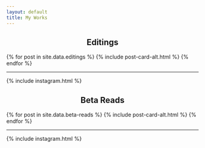 ```yaml
---
layout: default
title: My Works
---
```

<div class='o-wrapper'>
  <div class="flex-sections" style="text-align: center;">
    <div class="flex-row">
      <h2>Editings</h2>
    </div>
  </div>
  <div class='o-grid js-grid'>
    {% for post in site.data.editings %}
      {% include post-card-alt.html %}
    {% endfor %}
  </div>

  <div class='o-grid'>
    <div class='o-grid__col o-grid__col--full'>
      <hr>
    </div>
  </div>
  <div class='o-grid'>
    {% include instagram.html %}
  </div>

  <div class="flex-sections" style="text-align: center;">
    <div class="flex-row">
      <h2>Beta Reads</h2>
    </div>
  </div>
  <div class='o-grid js-grid'>
    {% for post in site.data.beta-reads %}
      {% include post-card-alt.html %}
    {% endfor %}
  </div>

  <div class='o-grid'>
    <div class='o-grid__col o-grid__col--full'>
      <hr>
    </div>
  </div>
  <div class='o-grid'>
    {% include instagram.html %}
  </div>
</div>
<!-- 
<div class="flex-sections">
  <h2>Editings</h2>
  <div class="flex-row">
    <div class='js-grid__col o-grid__col o-grid__col--4-4-s o-grid__col--2-4-m o-grid__col--1-3-l js-post-card-wrap'>
      <a href="https://www.amazon.com/dp/B09PSMGK6C">
        <img
          src="https://github.com/epeolatry/epeolatory_in/blob/master/images/posts/Dynasties-of-India-by-Manoj-Sinha.png?raw=true"
          style="text-align: left" alt="Dynasties of India by Manoj Sinha" width="200px" />
      </a>
    </div>
<div class='js-grid__col o-grid__col o-grid__col--4-4-s o-grid__col--2-4-m o-grid__col--1-3-l js-post-card-wrap'>
<a href="https://notionpress.com/read/what-the-heck-do-i-do-about-upskilling-the-workforce">
<img src="https://github.com/epeolatry/epeolatory_in/blob/master/images/posts/What-The-Heck-Do-I-Do-About-Upskilling-Workforce-By-Sonia-Sant.jpg?raw=true" style="text-align: left" alt="What The Heck Do I Do About Upskilling Workforce? By Sonia Sant" width="200px"/>
</a>
</div>

    <div class='js-grid__col o-grid__col o-grid__col--4-4-s o-grid__col--2-4-m o-grid__col--1-3-l js-post-card-wrap'>
      <a href="https://notionpress.com/read/masala-horror-love">
        <img
          src="https://github.com/epeolatry/epeolatory_in/blob/master/images/posts/Masala-Horror-and-Love-by-Dhiraj-Singh.jpg?raw=true"
          style="text-align: left" alt="Masala, Horror & Love by Dhiraj Singh" width="200px" />
      </a>
    </div>
<div class='js-grid__col o-grid__col o-grid__col--4-4-s o-grid__col--2-4-m o-grid__col--1-3-l js-post-card-wrap'>
      <a href="https://www.amazon.com/dp/B08WQ13NLF/">
        <img
          src="https://github.com/epeolatry/epeolatory_in/blob/master/images/posts/Kala-Ghoda-by-Ashwini-Malhotra.jpg?raw=true"
          style="text-align: left" alt="Kala Ghoda by Ashwini Malhotra" width="200px" />
      </a>
    </div>
    <div class='js-grid__col o-grid__col o-grid__col--4-4-s o-grid__col--2-4-m o-grid__col--1-3-l js-post-card-wrap'>
<a href="https://www.amazon.com/dp/B09Y26WM1M">
<img src="https://github.com/epeolatry/epeolatory_in/blob/master/images/posts/Puranas-Reimagined-by-Pooja-Jain.jpg?raw=true" style="text-align: left" alt="Puranas Reimagined by Pooja Jain" width="200px"/>
</a>
</div>

<div class='js-grid__col o-grid__col o-grid__col--4-4-s o-grid__col--2-4-m o-grid__col--1-3-l js-post-card-wrap'>
<a href="https://www.amazon.in/dp/B09VL6XT28/">
<img src="https://github.com/epeolatry/epeolatory_in/blob/master/images/posts/The-Laser-Eye-Warrior-by-Dhyanesh.jpg?raw=true" style="text-align: left" alt="The Laser Eye Warrior by Dhyanesh Shankar" width="200px"/>
</a>
</div>

<div class='js-grid__col o-grid__col o-grid__col--4-4-s o-grid__col--2-4-m o-grid__col--1-3-l js-post-card-wrap'>
<a href="https://www.amazon.com/dp/B093FLWGKD">
<img src="https://github.com/epeolatry/epeolatory_in/blob/master/images/posts/The-Mystery-Within-You-by-Megha-Bhauka.jpg?raw=true" style="text-align: left" alt="The Mystery Within You by Megha Bhauka" width="200px"/>
</a>
</div>
<div class='js-grid__col o-grid__col o-grid__col--4-4-s o-grid__col--2-4-m o-grid__col--1-3-l js-post-card-wrap'>
<a href="https://www.amazon.com/dp/B093FLWGKD">
<img src="https://github.com/epeolatry/epeolatory_in/blob/master/images/posts/Fly-Without-Wings-by-Megha-Bhauka.png?raw=true" style="text-align: left" alt="Fly Without Wings by Megha Bhauka" width="200px"/>
</a>
</div>

<div class='js-grid__col o-grid__col o-grid__col--4-4-s o-grid__col--2-4-m o-grid__col--1-3-l js-post-card-wrap'>
<a href="https://www.amazon.in/dp/B09HMCTSG3">
<img src="https://github.com/epeolatry/epeolatory_in/blob/master/images/posts/Beyond-Earth-and-Sky-by-Mannat-Gupta.jpg?raw=true" style="text-align: left" alt="Beyond Earth and Sky by Mannat Gupta" width="200px"/>
</a>
</div>
<div class='js-grid__col o-grid__col o-grid__col--4-4-s o-grid__col--2-4-m o-grid__col--1-3-l js-post-card-wrap'>
      <a href="https://notionpress.com/read/dreams-desires-and-decisions">
        <img
          src="https://github.com/epeolatry/epeolatory_in/blob/master/images/posts/Dreams-Desires-and-Decisions-by-Veesem.png?raw=true"
          style="text-align: left" alt="Masala, Horror & Love by Dhiraj Singh" width="200px" />
      </a>
    </div>
 <div class='js-grid__col o-grid__col o-grid__col--4-4-s o-grid__col--2-4-m o-grid__col--1-3-l js-post-card-wrap'>
      <a href="https://notionpress.com/read/the-tunes-of-the-heart-in-tears">
        <img
          src="https://github.com/epeolatry/epeolatory_in/blob/master/images/posts/The-Tunes-of-Heart-in-Tears-by-Sonia-Khatri.png?raw=true"
          style="text-align: left" alt="The Tunes of the Heart in Tears by Sonia Khatri" width="200px" />
      </a>
    </div>
<div class='js-grid__col o-grid__col o-grid__col--4-4-s o-grid__col--2-4-m o-grid__col--1-3-l js-post-card-wrap'>
<a href="https://www.amazon.in/dp/9354525911">
<img src="https://github.com/epeolatry/epeolatory_in/blob/master/images/posts/Bare-by-Ripal-Dixit.jpg?raw=true" style="text-align: left" alt="Bare by Ripal Dixit" width="200px"/>
</a>
</div>

<div class='js-grid__col o-grid__col o-grid__col--4-4-s o-grid__col--2-4-m o-grid__col--1-3-l js-post-card-wrap'>
<a href="https://www.amazon.in/dp/B09DXF5LP2">
<img src="https://github.com/epeolatry/epeolatory_in/blob/master/images/posts/Lost-Love-by-Sanyam-Jain.jpg?raw=true" style="text-align: left" alt="Lost Love by Sanyam Jain" width="200px"/>
</a>
</div>

<div class='js-grid__col o-grid__col o-grid__col--4-4-s o-grid__col--2-4-m o-grid__col--1-3-l js-post-card-wrap'>
<a href="https://www.amazon.in/dp/B08GJP8MV6">
<img src="https://github.com/epeolatry/epeolatory_in/blob/master/images/posts/Modern-Ved-by-Amar.jpeg?raw=true" style="text-align: left" alt="Modern Ved by Amar" width="200px"/>
</a>
</div>

<div class='js-grid__col o-grid__col o-grid__col--4-4-s o-grid__col--2-4-m o-grid__col--1-3-l js-post-card-wrap'>
<a href="https://www.amazon.in/dp/1639572856">
<img src="https://github.com/epeolatry/epeolatory_in/blob/master/images/posts/Woman-by-Vamsi-Krishna.jpg?raw=true" style="text-align: left" alt="Woman by Vamsi Krishna" width="200px"/>
</a>
</div>

<div class='js-grid__col o-grid__col o-grid__col--4-4-s o-grid__col--2-4-m o-grid__col--1-3-l js-post-card-wrap'>
<a href="https://www.amazon.in/dp/9355742223">
<img src="https://github.com/epeolatry/epeolatory_in/blob/master/images/posts/The-Fault-by-Sunny-S-Koul.jpeg?raw=true" style="text-align: left" alt="20.	The Fault by Sunny S Koul" width="200px"/>
</a>
</div>

<div class='js-grid__col o-grid__col o-grid__col--4-4-s o-grid__col--2-4-m o-grid__col--1-3-l js-post-card-wrap'>
<a href="https://notionpress.com/read/me-no-pause-me-play">
<img src="https://github.com/epeolatry/epeolatory_in/blob/master/images/posts/Me-No-Pause-Me-Play-by-Manoj-Kumar-Sharma.png?raw=true" style="text-align: left" alt="Me No Pause, Me Play by Manoj Kumar Sharma" width="200px"/>
</a>
   </div>

<div class='js-grid__col o-grid__col o-grid__col--4-4-s o-grid__col--2-4-m o-grid__col--1-3-l js-post-card-wrap'>
<a href="https://www.amazon.in/dp/B0BG21YW4V/">
<img src="https://github.com/epeolatry/epeolatory_in/blob/master/images/posts/An-Imperishable-Promise-by-Sarathi-Sabyasachi-Sahoo.png?raw=true" style="text-align: left" alt="An Imperishable Promise by Sarathi Sabyasachi Sahoo" width="200px"/>
</a>
   </div>

<div class='js-grid__col o-grid__col o-grid__col--4-4-s o-grid__col--2-4-m o-grid__col--1-3-l js-post-card-wrap'>
<a href="https://www.amazon.in/dp/B0BHT1PXQJ/">
<img src="https://github.com/epeolatry/epeolatory_in/blob/master/images/posts/The-Hunter-by-Atoshi-Ghosh.jpg?raw=true" style="text-align: left" alt="The Hunter by Atoshi Ghosh" width="200px"/>
</a>
   </div>

<div class='js-grid__col o-grid__col o-grid__col--4-4-s o-grid__col--2-4-m o-grid__col--1-3-l js-post-card-wrap'>
<a href="https://www.wattpad.com/story/273517634-not-you-please-%E2%9C%94%EF%B8%8F">
<img src="https://github.com/epeolatry/epeolatory_in/blob/master/images/posts/Not-You-Please-by-Anuradha-Dev.jpg?raw=true" style="text-align: left" alt="Not You Please by Anuradha Dev" width="200px"/>
</a>
   </div>

<div class='js-grid__col o-grid__col o-grid__col--4-4-s o-grid__col--2-4-m o-grid__col--1-3-l js-post-card-wrap'>
<a href="https://www.amazon.in/dp/B09S6MJ48D">
<img src="https://github.com/epeolatry/epeolatory_in/blob/master/images/posts/Falling-For-You-by-Roohi-Noorain.jpg?raw=true" style="text-align: left" alt="Falling For You by Roohi Noorain" width="200px"/>
</a>
   </div>
   </div>
</div> -->


<!-- <div class="flex-sections">
  <h2>Beta Reads</h2>
  <div class="flex-row">
<div class='js-grid__col o-grid__col o-grid__col--4-4-s o-grid__col--2-4-m o-grid__col--1-3-l js-post-card-wrap'>
<a href="https://www.amazon.com/dp/163988243X">
<img src="https://github.com/epeolatry/epeolatory_in/blob/master/images/posts/House-Boy-by-Lorenzo-DeStefano.jpeg?raw=true" style="text-align: left" alt="House Boy by Lorenzo DeStefano" width="200px"/>
</a>
</div>

<div class='js-grid__col o-grid__col o-grid__col--4-4-s o-grid__col--2-4-m o-grid__col--1-3-l js-post-card-wrap'>
<a href="https://www.amazon.com/dp/B07KKN4YL9">
<img src="https://github.com/epeolatry/epeolatory_in/blob/master/images/posts/Vengeance-of-Hope-by-PJ-Berman.jpg?raw=true" style="text-align: left" alt="Vengenace of Hope by PJ Berman" width="200px"/>
</a>
</div>

<div class='js-grid__col o-grid__col o-grid__col--4-4-s o-grid__col--2-4-m o-grid__col--1-3-l js-post-card-wrap'>
<a href="https://www.amazon.com/dp/B07YLWMBZ5">
<img src="https://github.com/epeolatry/epeolatory_in/blob/master/images/posts/King-of-the-Republic-by-PJ-Berman.jpg?raw=true" style="text-align: left" alt="King of the Republic by PJ Berman" width="200px"/>
</a>
</div>

<div class='js-grid__col o-grid__col o-grid__col--4-4-s o-grid__col--2-4-m o-grid__col--1-3-l js-post-card-wrap'>
<a href="https://www.amazon.com/dp/B08ZYM4W3P">
<img src="https://github.com/epeolatry/epeolatory_in/blob/master/images/posts/War-of-Mercy-by-PJ-Berman.jpg?raw=true" style="text-align: left" alt="War off Mercy by PJ Berman" width="200px"/>
</a>
</div> 
    <div class='js-grid__col o-grid__col o-grid__col--4-4-s o-grid__col--2-4-m o-grid__col--1-3-l js-post-card-wrap'>
      <a href="https://www.amazon.com/dp/B096B1H7S6/">
        <img
          src="https://github.com/epeolatry/epeolatory_in/blob/master/images/posts/The-Beautiful-Sky-by-Harshwardhan-Patil.png?raw=true"
          style="text-align: left" alt="The Beautiful Sky by Harshwardhan Patil" width="200px" />
      </a>
<div class='js-grid__col o-grid__col o-grid__col--4-4-s o-grid__col--2-4-m o-grid__col--1-3-l js-post-card-wrap'>
<a href="https://www.amazon.com/dp/B08RK2JHNX">
<img src="https://github.com/epeolatry/epeolatory_in/blob/master/images/posts/Survive-For-Me-by-Karin-Dahan.jpg?raw=true" style="text-align: left" alt="Survive For Me by Karin Dahan" width="200px"/>
</a>
</div>

<div class='js-grid__col o-grid__col o-grid__col--4-4-s o-grid__col--2-4-m o-grid__col--1-3-l js-post-card-wrap'>
<a href="https://www.amazon.com/dp/1796303976">
<img src="https://github.com/epeolatry/epeolatory_in/blob/master/images/posts/Turn-the-Other-Way-by-Stuart-James.jpg?raw=true" style="text-align: left" alt="Turn the Other Way by Stuart James" width="200px"/>
</a>
</div>
    </div>
  </div>
</div> -->
